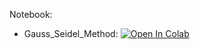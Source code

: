 Notebook:

* Gauss_Seidel_Method: [![Open In Colab](https://colab.research.google.com/assets/colab-badge.svg)](https://colab.research.google.com/github/TemaBlag/BSU/blob/main/numerical_methods/sem5/lab4/Gauss_Seidel_Method.ipynb)
